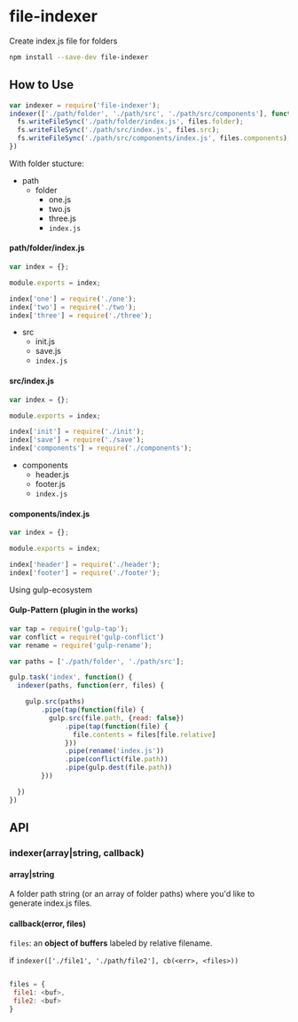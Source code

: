 file-indexer
============

Create index.js file for folders

```bash
npm install --save-dev file-indexer
```


## How to Use

```js
var indexer = require('file-indexer');
indexer(['./path/folder', './path/src', './path/src/components'], function(err, fo;es) {
  fs.writeFileSync('./path/folder/index.js', files.folder);
  fs.writeFileSync('./path/src/index.js', files.src);
  fs.writeFileSync('./path/src/components/index.js', files.components);
})
```

With folder stucture:


- path
  - folder
    - one.js
    - two.js
    - three.js
    - `index.js`

#### path/folder/index.js  

```js
var index = {};

module.exports = index;

index['one'] = require('./one');
index['two'] = require('./two');
index['three'] = require('./three');
```

- src
  - init.js
  - save.js
  - `index.js`

#### src/index.js  

```js
var index = {};

module.exports = index;

index['init'] = require('./init');
index['save'] = require('./save');
index['components'] = require('./components');
```
- components
  - header.js
  - footer.js
  - `index.js`

#### components/index.js  

```js
var index = {};

module.exports = index;

index['header'] = require('./header');
index['footer'] = require('./footer');
```

Using gulp-ecosystem

#### Gulp-Pattern (plugin in the works)

```js
var tap = require('gulp-tap');
var conflict = require('gulp-conflict')
var rename = require('gulp-rename');

var paths = ['./path/folder', './path/src'];

gulp.task('index', function() {
  indexer(paths, function(err, files) {

    gulp.src(paths)
        .pipe(tap(function(file) {
          gulp.src(file.path, {read: false})
              .pipe(tap(function(file) {
                file.contents = files[file.relative]
              }))
              .pipe(rename('index.js'))
              .pipe(conflict(file.path))
              .pipe(gulp.dest(file.path))
        }))

  })
})
```

## API

### indexer(array|string, callback)

#### array|string

A folder path string (or an array of folder paths) where you'd like to generate index.js files.

#### callback(error, files)

`files`: an **object of buffers** labeled by relative filename.

if  `indexer(['./file1', './path/file2'], cb(<err>, <files>))`


```js

files = {
 file1: <buf>,
 file2: <buf>
}

```



